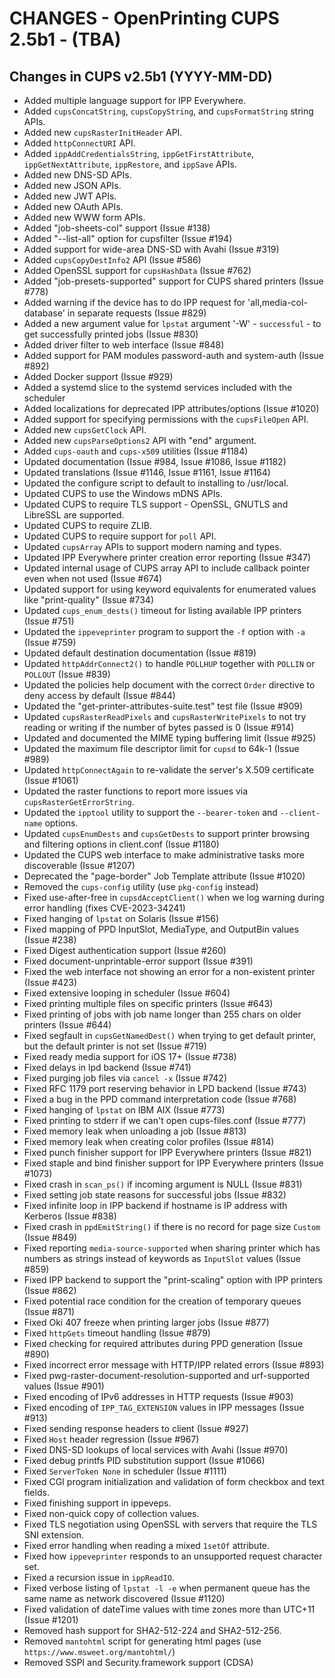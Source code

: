 CHANGES - OpenPrinting CUPS 2.5b1 - (TBA)
==============================================

Changes in CUPS v2.5b1 (YYYY-MM-DD)
-----------------------------------

- Added multiple language support for IPP Everywhere.
- Added `cupsConcatString`, `cupsCopyString`, and `cupsFormatString` string
  APIs.
- Added new `cupsRasterInitHeader` API.
- Added `httpConnectURI` API.
- Added `ippAddCredentialsString`, `ippGetFirstAttribute`,
  `ippGetNextAttribute`, `ippRestore`, and `ippSave` APIs.
- Added new DNS-SD APIs.
- Added new JSON APIs.
- Added new JWT APIs.
- Added new OAuth APIs.
- Added new WWW form APIs.
- Added "job-sheets-col" support (Issue #138)
- Added "--list-all" option for cupsfilter (Issue #194)
- Added support for wide-area DNS-SD with Avahi (Issue #319)
- Added `cupsCopyDestInfo2` API (Issue #586)
- Added OpenSSL support for `cupsHashData` (Issue #762)
- Added "job-presets-supported" support for CUPS shared printers (Issue #778)
- Added warning if the device has to do IPP request for 'all,media-col-database'
  in separate requests (Issue #829)
- Added a new argument value for `lpstat` argument '-W' - `successful` -
  to get successfully printed jobs (Issue #830)
- Added driver filter to web interface (Issue #848)
- Added support for PAM modules password-auth and system-auth (Issue #892)
- Added Docker support (Issue #929)
- Added a systemd slice to the systemd services included with the scheduler
- Added localizations for deprecated IPP attributes/options (Issue #1020)
- Added support for specifying permissions with the `cupsFileOpen` API.
- Added new `cupsGetClock` API.
- Added new `cupsParseOptions2` API with "end" argument.
- Added `cups-oauth` and `cups-x509` utilities (Issue #1184)
- Updated documentation (Issue #984, Issue #1086, Issue #1182)
- Updated translations (Issue #1146, Issue #1161, Issue #1164)
- Updated the configure script to default to installing to /usr/local.
- Updated CUPS to use the Windows mDNS APIs.
- Updated CUPS to require TLS support - OpenSSL, GNUTLS and LibreSSL are
  supported.
- Updated CUPS to require ZLIB.
- Updated CUPS to require support for `poll` API.
- Updated `cupsArray` APIs to support modern naming and types.
- Updated IPP Everywhere printer creation error reporting (Issue #347)
- Updated internal usage of CUPS array API to include callback pointer even when
  not used (Issue #674)
- Updated support for using keyword equivalents for enumerated values like
  "print-quality" (Issue #734)
- Updated `cups_enum_dests()` timeout for listing available IPP printers
  (Issue #751)
- Updated the `ippeveprinter` program to support the `-f` option with `-a`
  (Issue #759)
- Updated default destination documentation (Issue #819)
- Updated `httpAddrConnect2()` to handle `POLLHUP` together with `POLLIN` or
  `POLLOUT` (Issue #839)
- Updated the policies help document with the correct `Order` directive to deny
  access by default (Issue #844)
- Updated the "get-printer-attributes-suite.test" test file (Issue #909)
- Updated `cupsRasterReadPixels` and `cupsRasterWritePixels` to not try reading
  or writing if the number of bytes passed is 0 (Issue #914)
- Updated and documented the MIME typing buffering limit (Issue #925)
- Updated the maximum file descriptor limit for `cupsd` to 64k-1 (Issue #989)
- Updated `httpConnectAgain` to re-validate the server's X.509 certificate
  (Issue #1061)
- Updated the raster functions to report more issues via
  `cupsRasterGetErrorString`.
- Updated the `ipptool` utility to support the `--bearer-token` and
  `--client-name` options.
- Updated `cupsEnumDests` and `cupsGetDests` to support printer browsing and
  filtering options in client.conf (Issue #1180)
- Updated the CUPS web interface to make administrative tasks more discoverable
  (Issue #1207)
- Deprecated the "page-border" Job Template attribute (Issue #1020)
- Removed the `cups-config` utility (use `pkg-config` instead)
- Fixed use-after-free in `cupsdAcceptClient()` when we log warning during error
  handling (fixes CVE-2023-34241)
- Fixed hanging of `lpstat` on Solaris (Issue #156)
- Fixed mapping of PPD InputSlot, MediaType, and OutputBin values (Issue #238)
- Fixed Digest authentication support (Issue #260)
- Fixed document-unprintable-error support (Issue #391)
- Fixed the web interface not showing an error for a non-existent printer
  (Issue #423)
- Fixed extensive looping in scheduler (Issue #604)
- Fixed printing multiple files on specific printers (Issue #643)
- Fixed printing of jobs with job name longer than 255 chars on older printers
  (Issue #644)
- Fixed segfault in `cupsGetNamedDest()` when trying to get default printer, but
  the default printer is not set (Issue #719)
- Fixed ready media support for iOS 17+ (Issue #738)
- Fixed delays in lpd backend (Issue #741)
- Fixed purging job files via `cancel -x` (Issue #742)
- Fixed RFC 1179 port reserving behavior in LPD backend (Issue #743)
- Fixed a bug in the PPD command interpretation code (Issue #768)
- Fixed hanging of `lpstat` on IBM AIX (Issue #773)
- Fixed printing to stderr if we can't open cups-files.conf (Issue #777)
- Fixed memory leak when unloading a job (Issue #813)
- Fixed memory leak when creating color profiles (Issue #814)
- Fixed punch finisher support for IPP Everywhere printers (Issue #821)
- Fixed staple and bind finisher support for IPP Everywhere printers
  (Issue #1073)
- Fixed crash in `scan_ps()` if incoming argument is NULL (Issue #831)
- Fixed setting job state reasons for successful jobs (Issue #832)
- Fixed infinite loop in IPP backend if hostname is IP address with Kerberos
  (Issue #838)
- Fixed crash in `ppdEmitString()` if there is no record for page size `Custom`
  (Issue #849)
- Fixed reporting `media-source-supported` when sharing printer which has
  numbers as strings instead of keywords as `InputSlot` values (Issue #859)
- Fixed IPP backend to support the "print-scaling" option with IPP printers
  (Issue #862)
- Fixed potential race condition for the creation of temporary queues
  (Issue #871)
- Fixed Oki 407 freeze when printing larger jobs (Issue #877)
- Fixed `httpGets` timeout handling (Issue #879)
- Fixed checking for required attributes during PPD generation (Issue #890)
- Fixed incorrect error message with HTTP/IPP related errors (Issue #893)
- Fixed pwg-raster-document-resolution-supported and urf-supported values
  (Issue #901)
- Fixed encoding of IPv6 addresses in HTTP requests (Issue #903)
- Fixed encoding of `IPP_TAG_EXTENSION` values in IPP messages (Issue #913)
- Fixed sending response headers to client (Issue #927)
- Fixed `Host` header regression (Issue #967)
- Fixed DNS-SD lookups of local services with Avahi (Issue #970)
- Fixed debug printfs PID substitution support (Issue #1066)
- Fixed `ServerToken None` in scheduler (Issue #1111)
- Fixed CGI program initialization and validation of form checkbox and text
  fields.
- Fixed finishing support in ippeveps.
- Fixed non-quick copy of collection values.
- Fixed TLS negotiation using OpenSSL with servers that require the TLS SNI
  extension.
- Fixed error handling when reading a mixed `1setOf` attribute.
- Fixed how `ippeveprinter` responds to an unsupported request character set.
- Fixed a recursion issue in `ippReadIO`.
- Fixed verbose listing of `lpstat -l -e` when permanent queue has the same name
  as network discovered (Issue #1120)
- Fixed validation of dateTime values with time zones more than UTC+11
  (Issue #1201)
- Removed hash support for SHA2-512-224 and SHA2-512-256.
- Removed `mantohtml` script for generating html pages (use
  `https://www.msweet.org/mantohtml/`)
- Removed SSPI and Security.framework support (CDSA)
